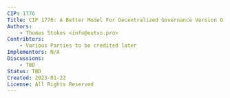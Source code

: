 ```yaml
---
CIP: 1776
Title: CIP 1776: A Better Model For Decentralized Governance Version 0.5.1
Authors:
    - Thomas Stokes <info@eutxo.pro>
Contribtors:
    - Various Parties to be credited later
Implementors: N/A
Discussions:
    - TBD
Status: TBD
Created: 2023-01-22
License: All Rights Reserved
---
```

